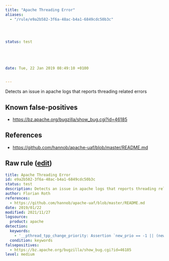 ```yaml
---
title: "Apache Threading Error"
aliases:
  - "/rule/e9a2b582-3f6a-48ac-b4a1-6849cdc50b3c"




status: test





date: Tue, 22 Jan 2019 08:49:10 +0100


---
```


Detects an issue in apache logs that reports threading related errors

<!--more-->


## Known false-positives

* https://bz.apache.org/bugzilla/show_bug.cgi?id=46185



## References

* https://github.com/hannob/apache-uaf/blob/master/README.md


## Raw rule ([edit](https://github.com/SigmaHQ/sigma/edit/master/rules/web/web_apache_threading_error.yml))
```yaml
title: Apache Threading Error
id: e9a2b582-3f6a-48ac-b4a1-6849cdc50b3c
status: test
description: Detects an issue in apache logs that reports threading related errors
author: Florian Roth
references:
  - https://github.com/hannob/apache-uaf/blob/master/README.md
date: 2019/01/22
modified: 2021/11/27
logsource:
  product: apache
detection:
  keywords:
    - '__pthread_tpp_change_priority: Assertion `new_prio == -1 || (new_prio >= fifo_min_prio && new_prio <= fifo_max_prio)'
  condition: keywords
falsepositives:
  - https://bz.apache.org/bugzilla/show_bug.cgi?id=46185
level: medium

```

